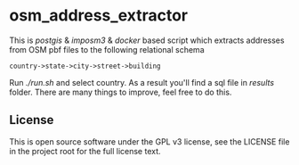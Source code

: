# osm_address_extractor
This is *postgis* & *imposm3* & *docker* based script which extracts addresses from OSM pbf files to the following relational schema
```
country->state->city->street->building
```
Run *./run.sh* and select country.
As a result you'll find a sql file in *results* folder.
There are many things to improve, feel free to do this.

## License
This is open source software under the GPL v3 license, see the LICENSE file in the project root for the full license text.
